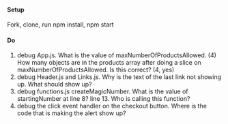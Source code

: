 #### Setup
Fork, clone, run npm install, npm start

#### Do
 1.  debug App.js. What is the value of maxNumberOfProductsAllowed. (4)
 How many objects are in the products array after doing a slice on maxNumberOfProductsAllowed. Is this correct? (4, yes)
 2.  debug Header.js and Links.js. Why is the text of the last link not showing up. What should show up? 
 3.  debug functions.js createMagicNumber. What is the value of startingNumber at line 8? line 13. Who is calling this function? 
 4.  debug the click event handler on the checkout button. Where is the code that is making the alert show up?
